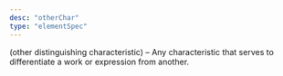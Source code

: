 ```yaml
---
desc: "otherChar"
type: "elementSpec"
---
```


(other distinguishing characteristic) – Any characteristic that serves to differentiate
a work or expression from another.